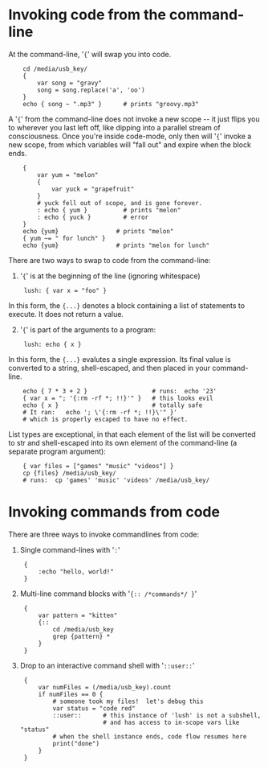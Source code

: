 Invoking code from the command-line
===================================

At the command-line, '`{`' will swap you into code.

        cd /media/usb_key/
        {
            var song = "gravy"
            song = song.replace('a', 'oo')
        }
        echo { song ~ ".mp3" }      # prints "groovy.mp3"

A '`{`' from the command-line does not invoke a new scope -- it just flips you
to wherever you last left off, like dipping into a parallel stream of
consciousness.  Once you're inside code-mode, only then will '`{`' invoke a new
scope, from which variables will "fall out" and expire when the block ends.

        {
            var yum = "melon"
            {
                var yuck = "grapefruit"
            }
            # yuck fell out of scope, and is gone forever.
            : echo { yum }          # prints "melon"
            : echo { yuck }         # error
        }
        echo {yum}                # prints "melon"
        { yum ~= " for lunch" }
        echo {yum}                # prints "melon for lunch"

There are two ways to swap to code from the command-line:

1. '`{`' is at the beginning of the line  (ignoring whitespace)

        lush: { var x = "foo" }

  In this form, the `{...}` denotes a block containing a list of statements to
  execute.  It does not return a value.

2. '`{`' is part of the arguments to a program:

        lush: echo { x }

  In this form, the `{...}` evalutes a single expression.  Its final value is
  converted to a string, shell-escaped, and then placed in your command-line.

        echo { 7 * 3 + 2 }                  # runs:  echo '23'
        { var x = "; '{:rm -rf *; !!}'" }   # this looks evil
        echo { x }                          # totally safe
        # It ran:   echo '; \'{:rm -rf *; !!}\'" }'
        # which is properly escaped to have no effect.

  List types are exceptional, in that each element of the list will be converted
  to str and shell-escaped into its own element of the command-line (a separate
  program argument):

        { var files = ["games" "music" "videos"] }
        cp {files} /media/usb_key/
        # runs:  cp 'games' 'music' 'videos' /media/usb_key/

Invoking commands from code
===========================

There are three ways to invoke commandlines from code:

1. Single command-lines with '`:`'

        {
            :echo "hello, world!"
        }

2. Multi-line command blocks with '`{:: /*commands*/ }`'

        {
            var pattern = "kitten"
            {::
                cd /media/usb_key
                grep {pattern} *
            }
        }

3. Drop to an interactive command shell with '`::user::`'

        {
            var numFiles = (/media/usb_key).count
            if numFiles == 0 {
                # someone took my files!  let's debug this
                var status = "code red"
                ::user::      # this instance of 'lush' is not a subshell,
                              # and has access to in-scope vars like "status"
                # when the shell instance ends, code flow resumes here
                print("done")
            }
        }

